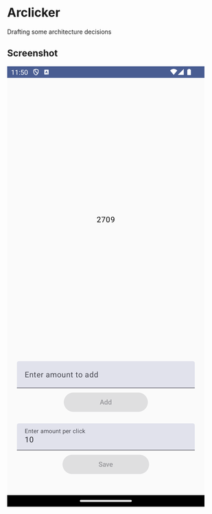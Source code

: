 
# Arclicker

Drafting some architecture decisions

## Screenshot

![img.png](static/screenshot.png)
